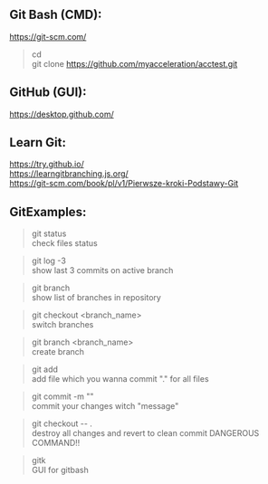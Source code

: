 Git Bash (CMD):  
------------  
https://git-scm.com/  
> cd <directory>  
> git clone https://github.com/myacceleration/acctest.git  


GitHub (GUI):  
------------  
https://desktop.github.com/  


Learn Git:  
------------  
https://try.github.io/  
https://learngitbranching.js.org/  
https://git-scm.com/book/pl/v1/Pierwsze-kroki-Podstawy-Git  


GitExamples:  
------------
> git status  
check files status  
  
>git log -3  
show last 3 commits on active branch  
  
>git branch  
show list of branches in repository  
  
>git checkout <branch_name>  
switch branches  
  
>git branch <branch_name>  
create branch  
  
> git add <filename>  
add file which you wanna commit "." for all files  
  
> git commit -m "<message>"  
commit your changes witch "message"  
  
>git checkout -- .  
destroy all changes and revert to clean commit DANGEROUS COMMAND!!  
  
>gitk  
GUI for gitbash  
